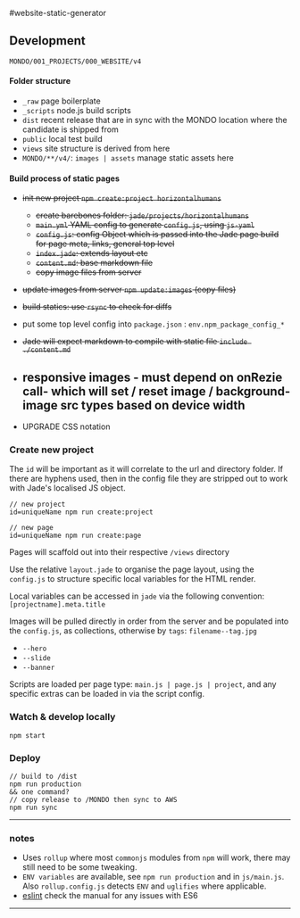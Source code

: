 #website-static-generator

## Development

`MONDO/001_PROJECTS/000_WEBSITE/v4`


#### Folder structure

* `_raw` page boilerplate
* `_scripts` node.js build scripts
* `dist` recent release that are in sync with the MONDO location where the candidate is shipped from
* `public` local test build
* `views` site structure is derived from here
* `MONDO/**/v4/`: `images | assets` manage static assets here


#### Build process of static pages

* ~~init new project `npm create:project horizontalhumans`~~
	* ~~create barebones folder: `jade/projects/horizontalhumans`~~
	* ~~`main.yml` YAML config to generate `config.js`, using `js-yaml`~~
	* ~~`config.js`: config Object which is passed into the Jade page build for page meta, links, general top level~~
	* ~~`index.jade`: extends layout etc~~
	* ~~`content.md`: base markdown file~~
	* ~~copy image files from server~~

* ~~update images from server `npm update:images` (copy files)~~
* ~~build statics: use `rsync` to check for diffs~~
* put some top level config into `package.json` : `env.npm_package_config_*`
* ~~Jade will expect markdown to compile with static file `include ./content.md`~~
* ## responsive images - must depend on onRezie call- which will set / reset image / background-image src types based on device width
* UPGRADE CSS notation

### Create new project

The `id` will be important as it will correlate to the url and directory folder. If there are hyphens used, then in the config file they are stripped out to work with Jade's localised JS object.

	// new project
    id=uniqueName npm run create:project 
    
    // new page
    id=uniqueName npm run create:page 

Pages will scaffold out into their respective `/views` directory  

Use the relative `layout.jade` to organise the page layout, using the `config.js` to structure specific local variables for the HTML render.

Local variables can be accessed in `jade` via the following convention: `[projectname].meta.title` 

Images will be pulled directly in order from the server and be populated into the `config.js`, as collections, otherwise by `tags`: `filename--tag.jpg`

* `--hero`
* `--slide`
* `--banner`

Scripts are loaded per page type: `main.js | page.js | project`, and any specific extras can be loaded in via the script config.



### Watch & develop locally

    npm start
    

### Deploy

	// build to /dist
	npm run production
	&& one command?
	// copy release to /MONDO then sync to AWS
	npm run sync

---


### notes
* Uses `rollup` where most `commonjs` modules from `npm` will work, there may still need to be some tweaking.
* `ENV variables` are available, see `npm run production` and in `js/main.js`. Also `rollup.config.js` detects `ENV` and `uglifies` where applicable.
* [eslint](http://eslint.org/docs/user-guide/configuring) check the manual for any issues with ES6

---
